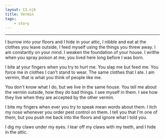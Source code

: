 ```yaml
---
layout: t3.njk
title: Vermin
tags:
    - story
---
```


---

I burrow into your floors and I hide in your attic, I nibble and eat at the clothes you leave outside, I feed myself using the things you threw away. I am constantly on your mind. I weaken the foundation of your house. I writhe when you spray poison at me, you lived here long before I was born. 

I bite at your fingers when you try to hurt me. You slap me but feed me. You force me in clothes I can't stand to wear. The same clothes that I ate. I am vermin, that is what you think of people like me.

You don't know what I do, but we live in the same house. You tell me about the vermin outside, how they do bad things. I see myself in them. I see how they live when they are accepted by the other vermin.

I bite my fingers when ever you try to speak mean words about them. I itch my nose whenever you order pest control on them. I tell you that I'm one of them, but you push me back into the floors and ignore what I told you.

I dig my claws under my eyes. I tear off my claws with my teeth, and I hide in the attic.